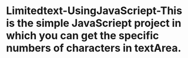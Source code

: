 # Limitedtext-UsingJavaScriept-This is the simple JavaScriept project in which you can get the specific numbers of characters in textArea.
